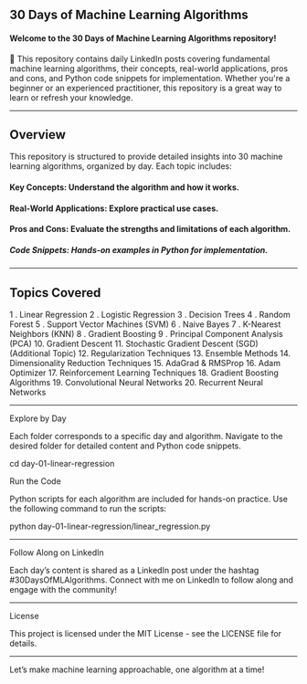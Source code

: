 ## 30 Days of Machine Learning Algorithms

#### Welcome to the 30 Days of Machine Learning Algorithms repository! 
🚀 This repository contains daily LinkedIn posts covering fundamental machine learning algorithms, their concepts, real-world applications, pros and cons, and Python code snippets for implementation. Whether you're a beginner or an experienced practitioner, this repository is a great way to learn or refresh your knowledge.


---

## Overview

This repository is structured to provide detailed insights into 30 machine learning algorithms, organized by day. Each topic includes:

#### Key Concepts: Understand the algorithm and how it works.

#### Real-World Applications: Explore practical use cases.

#### Pros and Cons: Evaluate the strengths and limitations of each algorithm.

##### Code Snippets: Hands-on examples in Python for implementation.



---

## Topics Covered

1 . Linear Regression
2 . Logistic Regression 
3 . Decision Trees
4 . Random Forest
5 . Support Vector Machines (SVM)
6 . Naive Bayes
7 . K-Nearest Neighbors (KNN)
8 . Gradient Boosting
9 . Principal Component Analysis (PCA)
10. Gradient Descent
11. Stochastic Gradient Descent (SGD) (Additional Topic)
12. Regularization Techniques
13. Ensemble Methods
14. Dimensionality Reduction Techniques
15. AdaGrad & RMSProp 
16. Adam Optimizer 
17. Reinforcement Learning Techniques
18. Gradient Boosting Algorithms
19. Convolutional Neural Networks
20. Recurrent Neural Networks

---

Explore by Day

Each folder corresponds to a specific day and algorithm. Navigate to the desired folder for detailed content and Python code snippets.

cd day-01-linear-regression

Run the Code

Python scripts for each algorithm are included for hands-on practice. Use the following command to run the scripts:

python day-01-linear-regression/linear_regression.py


---

Follow Along on LinkedIn

Each day’s content is shared as a LinkedIn post under the hashtag #30DaysOfMLAlgorithms. Connect with me on LinkedIn to follow along and engage with the community!


---

License

This project is licensed under the MIT License - see the LICENSE file for details.


---

Let’s make machine learning approachable, one algorithm at a time!
